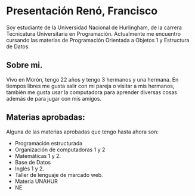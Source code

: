
# Presentación Renó, Francisco

Soy estudiante de la Universidad Nacional de Hurlingham, de la carrera Tecnicatura Universitaria en Programación. Actualmente me encuentro cursando
las materias de Programación Orientada a Objetos 1 y Estructura de Datos.


## Sobre mi.

Vivo en Morón, tengo 22 años y tengo 3 hermanos y una hermana. En tiempos libres me gusta salir con mi pareja o visitar a mis hermanos, también me gusta
usar la computadora para aprender diversas cosas además de para jugar con mis amigos.

## Materias aprobadas:
Alguna de las materias aprobadas que tengo hasta ahora son:
- Programación estructurada
- Organización de computadoras 1 y 2
- Matemáticas 1 y 2.
- Base de Datos
- Inglés 1 y 2.
- Taller de lenguaje de marcado web.
- Materia UNAHUR
- NE 

